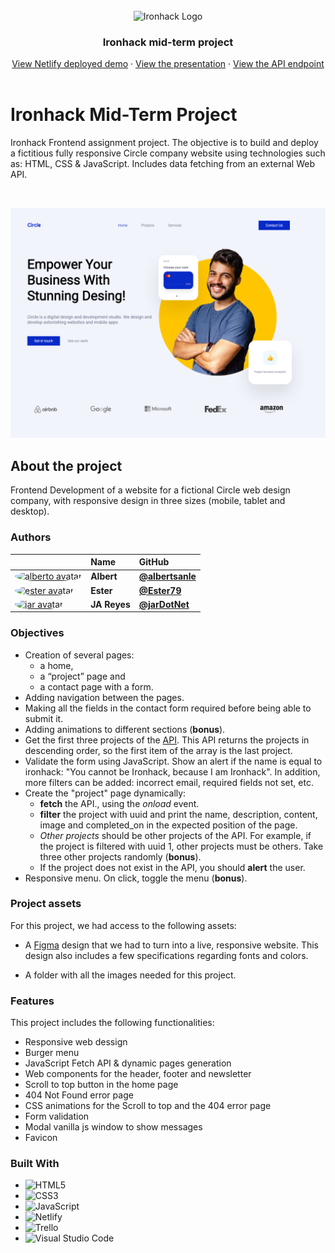 <br>

<div align="center"> 
    <img src="https://user-images.githubusercontent.com/23629340/40541063-a07a0a8a-601a-11e8-91b5-2f13e4e6b441.png" alt="Ironhack Logo">
    <h3 align="center">Ironhack mid-term project</h3>
    <div align="center">
        <a href="https://ironhack-midtermproject.netlify.app">View Netlify deployed demo</a>
        ·
        <a href="https://docs.google.com/presentation/d/1zq5UCTGFmIwVCnoiHEO381wEek_5xUDc566gDatwlnE">View the presentation</a>
        ·
        <a href="https://raw.githubusercontent.com/ironhack-jc/mid-term-api/main/projects">View the API endpoint</a>
    </div>
</div>

<br>

# Ironhack Mid-Term Project

Ironhack Frontend assignment project. The objective is to build and deploy a fictitious fully responsive Circle company website using technologies such as: HTML, CSS & JavaScript. Includes data fetching from an external Web API.

<br>

![projectCircleAgency](./assets/readme/circle_agency.png)

## About the project

Frontend Development of a website for a fictional Circle web design company, with responsive design in three sizes (mobile, tablet and desktop).

### Authors

|                     | Name                | GitHub              |
| :------------------ | :------------------ | :------------------ |
| <a href="https://github.com/albertsanle"><img src="https://avatars.githubusercontent.com/u/108616960?v=4" width="60" height="60" style="border-radius: 50%" alt="alberto avatar"></a> | **Albert** | [**@albertsanle**](https://github.com/albertsanle) |
| <a href="https://github.com/Ester79"><img src="https://avatars.githubusercontent.com/u/56604219?v=4" width="60" height="60" style="border-radius: 50%" alt="ester avatar"></a> | **Ester** | [**@Ester79**](https://github.com/Ester79)  |
| <a href="https://github.com/jarDotNet"><img src="https://avatars.githubusercontent.com/u/10919691?v=4" width="60" height="60" style="border-radius: 50%" alt="jar avatar"></a> | **JA Reyes** | [**@jarDotNet**](https://github.com/jarDotNet) |

### Objectives

- Creation of several pages:
  - a home,
  - a “project” page and
  - a contact page with a form.
- Adding navigation between the pages.
- Making all the fields in the contact form required before being able to submit it.
- Adding animations to different sections (**bonus**).
- Get the first three projects of the [API](https://raw.githubusercontent.com/ironhack-jc/mid-term-api/main/projects). This API returns the projects in descending order, so the first item of the array is the last project.
- Validate the form using JavaScript. Show an alert if the name is equal to ironhack: "You cannot be Ironhack, because I am Ironhack". In addition, more filters can be added: incorrect email, required fields not set, etc.
- Create the "project" page dynamically:
  - **fetch** the API., using the *onload* event.
  - **filter** the project with uuid and print the name, description, content, image and completed_on in the expected position of the page.
  - *Other projects* should be other projects of the API. For example, if the project is filtered with uuid 1, other projects must be others. Take three other projects randomly (**bonus**).
  - If the project does not exist in the API, you should **alert** the user.
- Responsive menu. On click, toggle the menu (**bonus**).

### Project assets

For this project, we had access to the following assets:

- A [Figma](https://www.figma.com/file/bKFppfHiRq6xNedPILbRMu/mid-term-project) design that we had to turn into a live, responsive website. This design also includes a few specifications regarding fonts and colors.

- A folder with all the images needed for this project.

### Features

This project includes the following functionalities:

- Responsive web dessign
- Burger menu
- JavaScript Fetch API & dynamic pages generation
- Web components for the header, footer and newsletter
- Scroll to top button in the home page
- 404 Not Found error page
- CSS animations for the Scroll to top and the 404 error page
- Form validation
- Modal vanilla js window to show messages
- Favicon

### Built With

- ![HTML5](https://img.shields.io/badge/html5-%23E34F26.svg?style=for-the-badge&logo=html5&logoColor=white)
- ![CSS3](https://img.shields.io/badge/css3-%231572B6.svg?style=for-the-badge&logo=css3&logoColor=white)
- ![JavaScript](https://img.shields.io/badge/javascript-%23323330.svg?style=for-the-badge&logo=javascript&logoColor=%23F7DF1E)
- ![Netlify](https://img.shields.io/badge/netlify-%23000000.svg?style=for-the-badge&logo=netlify&logoColor=#00C7B7)
- ![Trello](https://img.shields.io/badge/Trello-%23026AA7.svg?style=for-the-badge&logo=Trello&logoColor=white)
- ![Visual Studio Code](https://img.shields.io/badge/Visual%20Studio%20Code-0078d7.svg?style=for-the-badge&logo=visual-studio-code&logoColor=white)
